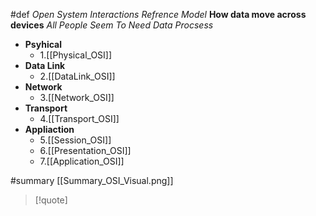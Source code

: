 #def *Open System Interactions Refrence Model*
**How data move across devices**
*All People Seem To Need Data Procsess*
- **Psyhical**
	- 1.[[Physical_OSI]]
- **Data Link**
	- 2.[[DataLink_OSI]]
- **Network**
	- 3.[[Network_OSI]]
- **Transport**
	- 4.[[Transport_OSI]]
- **Appliaction** 
	- 5.[[Session_OSI]]
	- 6.[[Presentation_OSI]]
	- 7.[[Application_OSI]]

#summary [[Summary_OSI_Visual.png]]
>[!quote] 